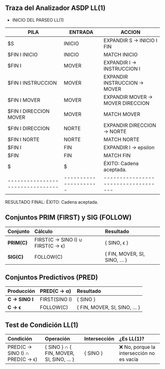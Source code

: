 ## Traza del Analizador ASDP LL(1)
 - INICIO DEL PARSEO LL(1) 

|PILA                            | ENTRADA             | ACCION                            |
|--------------------------------|---------------------|-----------------------------------|
|$S                              | INICIO              | EXPANDIR S -> INICIO I FIN        |
|$FIN I INICIO                   | INICIO              | MATCH INICIO                      |
|$FIN I                          | MOVER               | EXPANDIR I -> INSTRUCCION I       |
|$FIN I INSTRUCCION              | MOVER               | EXPANDIR INSTRUCCION -> MOVER     |
|$FIN I MOVER                    | MOVER               | EXPANDIR MOVER -> MOVER DIRECCION |
|$FIN I DIRECCION MOVER          | MOVER               | MATCH MOVER                       |
|$FIN I DIRECCION                | NORTE               | EXPANDIR DIRECCION -> NORTE       |
|$FIN I NORTE                    | NORTE               | MATCH NORTE                       |
|$FIN I                          | FIN                 | EXPANDIR I -> epsilon             |
|$FIN                            | FIN                 | MATCH FIN                         |
|$                               | $                   | ÉXITO: Cadena aceptada.           |
|--------------------------------|---------------------|-----------------------------------|
RESULTADO FINAL: ÉXITO: Cadena aceptada.

## Conjuntos PRIM (FIRST) y SIG (FOLLOW)

| **Conjunto** | **Cálculo**                      | **Resultado**               |
| :----------- | :------------------------------- | :-------------------------- |
| **PRIM(C)**  | FIRST(C → SINO I) ∪ FIRST(C → ϵ) | { SINO, ϵ }                 |
| **SIG(C)**   | FOLLOW(C)                        | { FIN, MOVER, SI, SINO, … } |

## Conjuntos Predictivos (PRED)

| **Producción** | **PRED(C → α)** | **Resultado**               |
| :------------- | :-------------- | :-------------------------- |
| **C → SINO I** | FIRST(SINO I)   | { SINO }                    |
| **C → ϵ**      | FOLLOW(C)       | { FIN, MOVER, SI, SINO, … } |

## Test de Condición LL(1)

| **Condición**                  | **Operación**                          | **Intersección** | **¿Es LL(1)?**                           |
| :----------------------------- | :------------------------------------- | :--------------- | :--------------------------------------- |
| PRED(C → SINO I) ∩ PRED(C → ϵ) | { SINO } ∩ { FIN, MOVER, SI, SINO, … } | { SINO }         | ❌ No, porque la intersección no es vacía |

